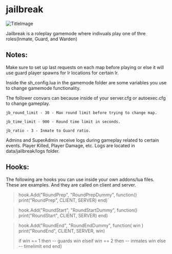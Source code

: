 # jailbreak

![TitleImage](http://i.imgur.com/5q6hqvqm.jpg)

Jailbreak is a roleplay gamemode where indivuals play one of thre roles(Inmate, Guard, and Warden)


## Notes:
 Make sure to set up last requests on each map before playing or else it will use guard player spawns for lr locations for certain lr.
 
 
 Inside the sh_config.lua in the gamemode folder are some variables you use to change gamemode functionality.
 
 
 The follower convars can because inside of your server.cfg or autoexec.cfg to change gameplay.
 
 
 	jb_round_limit - 30 - Max round limit before trying to change map.

 	jb_time_limit - 900 - Round time limit in seconds.

 	jb_ratio - 3 - Inmate to Guard ratio.

	
 Admins and SuperAdmin receive logs during gameplay related to certain events. Player Killed, Player Damage, etc. Logs are located in data/jailbreak/logs folder.


## Hooks:
 The following are hooks you can use inside your own addons/lua files. These are examples. And they are called on client and server.
 
>hook.Add("RoundPrep", "RoundPrepDummy", function()
>	print("RoundPrep", CLIENT, SERVER)
>end)`
 
 
>hook.Add("RoundStart", "RoundStartDummy", function()
>	print("RoundStart", CLIENT, SERVER)
>end)
 
 
>hook.Add("RoundEnd", "RoundEndDummy", function( win )
>	print("RoundEnd", CLIENT, SERVER, win)
>	
>	if win == 1 then
>		-- guards win
>	elseif win == 2 then
>		-- inmates win
>	else
>		-- timelimit
>	end
>end)
